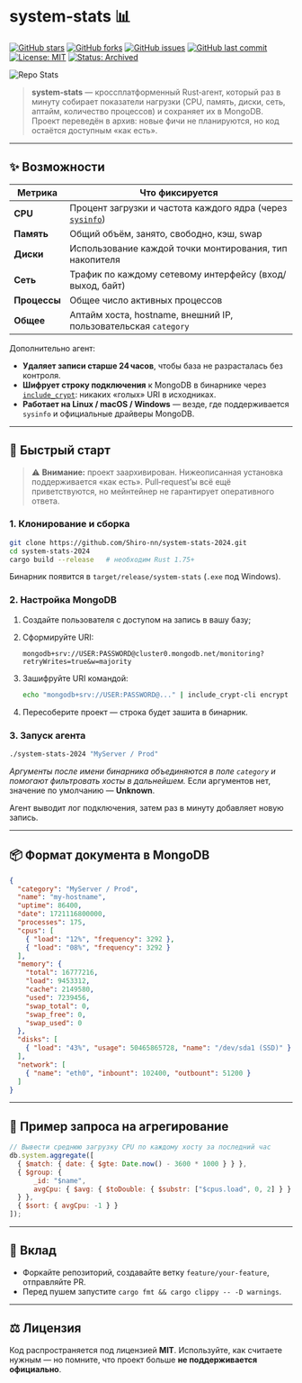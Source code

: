 # system‑stats 📊

[![GitHub stars](https://img.shields.io/github/stars/Shiro-nn/system-stats-2024?style=social)](https://github.com/Shiro-nn/system-stats-2024/stargazers)
[![GitHub forks](https://img.shields.io/github/forks/Shiro-nn/system-stats-2024?style=social)](https://github.com/Shiro-nn/system-stats-2024/network/members)
[![GitHub issues](https://img.shields.io/github/issues/Shiro-nn/system-stats-2024)](https://github.com/Shiro-nn/system-stats-2024/issues)
[![GitHub last commit](https://img.shields.io/github/last-commit/Shiro-nn/system-stats-2024)](https://github.com/Shiro-nn/system-stats-2024/commits)
[![License: MIT](https://img.shields.io/github/license/Shiro-nn/system-stats-2024)](LICENSE)
[![Status: Archived](https://img.shields.io/badge/status-archived-lightgrey.svg)](https://github.com/Shiro-nn/system-stats-2024)

![Repo Stats](https://github-readme-stats.vercel.app/api/pin/?username=Shiro-nn\&repo=system-stats-2024)

> **system‑stats** — кроссплатформенный Rust‑агент, который раз в минуту собирает показатели нагрузки (CPU, память, диски, сеть, аптайм, количество процессов) и сохраняет их в MongoDB. Проект переведён в архив: новые фичи не планируются, но код остаётся доступным «как есть».

---

## ✨ Возможности

| Метрика      | Что фиксируется                                                                               |
| ------------ | --------------------------------------------------------------------------------------------- |
| **CPU**      | Процент загрузки и частота каждого ядра (через [`sysinfo`](https://crates.io/crates/sysinfo)) |
| **Память**   | Общий объём, занято, свободно, кэш, swap                                                      |
| **Диски**    | Использование каждой точки монтирования, тип накопителя                                       |
| **Сеть**     | Трафик по каждому сетевому интерфейсу (вход/выход, байт)                                      |
| **Процессы** | Общее число активных процессов                                                                |
| **Общее**    | Аптайм хоста, hostname, внешний IP, пользовательская `category`                               |

Дополнительно агент:

* **Удаляет записи старше 24 часов**, чтобы база не разрасталась без контроля.
* **Шифрует строку подключения** к MongoDB в бинарнике через [`include_crypt`](https://crates.io/crates/include_crypt): никаких «голых» URI в исходниках.
* **Работает на Linux / macOS / Windows** — везде, где поддерживается `sysinfo` и официальные драйверы MongoDB.

---

## 🚀 Быстрый старт

> ⚠️ **Внимание:** проект заархивирован. Нижеописанная установка поддерживается «как есть». Pull‑request’ы всё ещё приветствуются, но мейнтейнер не гарантирует оперативного ответа.

### 1. Клонирование и сборка

```bash
git clone https://github.com/Shiro-nn/system-stats-2024.git
cd system-stats-2024
cargo build --release   # необходим Rust 1.75+
```

Бинарник появится в `target/release/system-stats` (`.exe` под Windows).

### 2. Настройка MongoDB

1. Создайте пользователя с доступом на запись в вашу базу;
2. Сформируйте URI:

   ```
   mongodb+srv://USER:PASSWORD@cluster0.mongodb.net/monitoring?retryWrites=true&w=majority
   ```
3. Зашифруйте URI командой:

   ```bash
   echo "mongodb+srv://USER:PASSWORD@..." | include_crypt-cli encrypt -k "your‑secret‑key" > src/mongodb.txt
   ```
4. Пересоберите проект — строка будет зашита в бинарник.

### 3. Запуск агента

```bash
./system-stats-2024 "MyServer / Prod"
```

*Аргументы после имени бинарника объединяются в поле `category` и помогают фильтровать хосты в дальнейшем.* Если аргументов нет, значение по умолчанию — **Unknown**.

Агент выводит лог подключения, затем раз в минуту добавляет новую запись.

---

## 📦 Формат документа в MongoDB

```json
{
  "category": "MyServer / Prod",
  "name": "my‑hostname",
  "uptime": 86400,
  "date": 1721116800000,
  "processes": 175,
  "cpus": [
    { "load": "12%", "frequency": 3292 },
    { "load": "08%", "frequency": 3292 }
  ],
  "memory": {
    "total": 16777216,
    "load": 9453312,
    "cache": 2149580,
    "used": 7239456,
    "swap_total": 0,
    "swap_free": 0,
    "swap_used": 0
  },
  "disks": [
    { "load": "43%", "usage": 50465865728, "name": "/dev/sda1 (SSD)" }
  ],
  "network": [
    { "name": "eth0", "inbount": 102400, "outbount": 51200 }
  ]
}
```

---

## 📝 Пример запроса на агрегирование

```js
// Вывести среднюю загрузку CPU по каждому хосту за последний час
db.system.aggregate([
  { $match: { date: { $gte: Date.now() - 3600 * 1000 } } },
  { $group: {
      _id: "$name",
      avgCpu: { $avg: { $toDouble: { $substr: ["$cpus.load", 0, 2] } } }
  } },
  { $sort: { avgCpu: -1 } }
]);
```

---

## 🤝 Вклад

* Форкайте репозиторий, создавайте ветку `feature/your-feature`, отправляйте PR.
* Перед пушем запустите `cargo fmt && cargo clippy -- -D warnings`.

---

## ⚖️ Лицензия

Код распространяется под лицензией **MIT**. Используйте, как считаете нужным — но помните, что проект больше **не поддерживается официально**.
